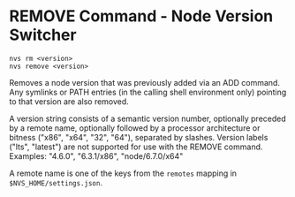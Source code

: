 # REMOVE Command - Node Version Switcher
```
nvs rm <version>
nvs remove <version>
```
Removes a node version that was previously added via an ADD command. Any symlinks or PATH entries (in the calling shell environment only) pointing to that version are also removed.

A version string consists of a semantic version number, optionally preceded by a remote name, optionally followed by a processor architecture or bitness ("x86", "x64", "32", "64"), separated by slashes. Version labels ("lts", "latest") are not supported for use with the REMOVE command. Examples: "4.6.0", "6.3.1/x86", "node/6.7.0/x64"

A remote name is one of the keys from the `remotes` mapping in `$NVS_HOME/settings.json`.
